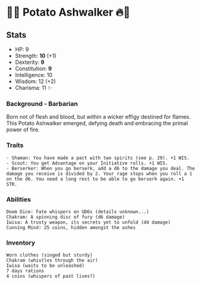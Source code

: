 # 🥔🔥 Potato Ashwalker 🔥🥔

## Stats

- HP: 9
- Strength: **10** (+1)
- Dexterity: **9**
- Constitution: **9**
- Intelligence: 10
- Wisdom: 12 (+2)
- Charisma: 11 ✨

### Background - Barbarian

Born not of flesh and blood, but within a wicker effigy destined for flames. This Potato Ashwalker emerged, defying death and embracing the primal power of fire.

### Traits

    - Shaman: You have made a pact with two spirits (see p. 29). +1 WIS.
    - Scout: You get Advantage on your Initiative rolls. +1 WIS.
    - Berserker: When you go berserk, add a d6 to the damage you deal. The damage you receive is divided by 2. Your rage stops when you roll a 1 on the d6. You need a long rest to be able to go berserk again. +1 STR.

### Abilities

    Doom Dice: Fate whispers on UD6s (details unknown...)
    Chakram: A spinning disc of fury (d6 damage)
    Iwisa: A trusty weapon, its secrets yet to unfold (d4 damage)
    Cunning Mind: 25 coins, hidden amongst the ashes

### Inventory

    Worn clothes (singed but sturdy)
    Chakram (whistles through the air)
    Iwisa (waits to be unleashed)
    7 days rations
    4 coins (whispers of past lives?)
